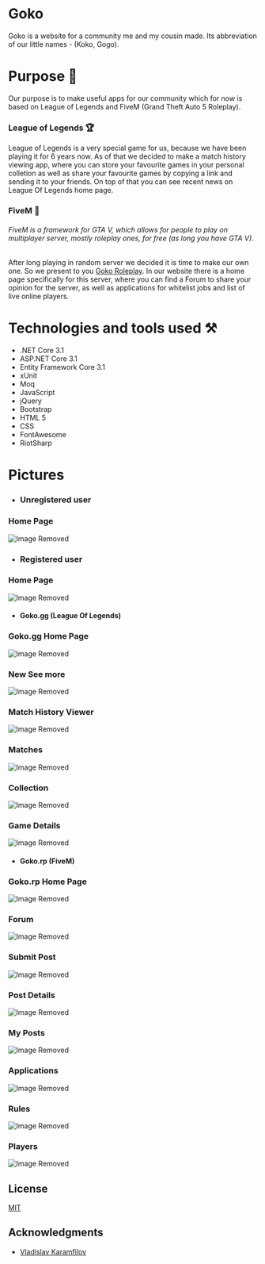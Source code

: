 # Goko 

Goko is a website for a community me and my cousin made. Its abbreviation of our little names - (Koko, Gogo).

# Purpose 🎯

Our purpose is to make useful apps for our community which for now is based on League of Legends and FiveM (Grand Theft Auto 5 Roleplay).

### League of Legends 🏆

League of Legends is a very special game for us, because we have been playing it for 6 years now. As of that we decided to make a match history viewing app, where you can store your favourite games in your personal colletion as well as share your favourite games by copying a link and sending it to your friends. 
On top of that you can see recent news on League Of Legends home page.

### FiveM 🐌

###### FiveM is a framework for GTA V, which allows for people to play on multiplayer server, mostly roleplay ones, for free (as long you have GTA V).

After long playing in random server we decided it is time to make our own one. So we present to you [Goko Roleplay](https://discord.gg/R2eqjFPzAy). In our website there is a home page specifically for this server, where you can find a Forum to share your opinion for the server, as well as applications for whitelist jobs and list of live online players.

# Technologies and tools used ⚒️
 * .NET Core 3.1
 * ASP.NET Core 3.1
 * Entity Framework Core 3.1
 * xUnit
 * Moq
 * JavaScript
 * jQuery
 * Bootstrap
 * HTML 5
 * CSS
 * FontAwesome
 * RiotSharp

# Pictures
* ### Unregistered user
### Home Page
![Image Removed](https://i.imgur.com/MMpijqq.png)

* ### Registered user
### Home Page
![Image Removed](https://i.imgur.com/DExKMTn.png)

* #### Goko.gg (League Of Legends)
### Goko.gg Home Page
![Image Removed](https://i.imgur.com/x5zc5Ec.png)
### New See more
![Image Removed](https://i.imgur.com/KCpiCz3.png)
### Match History Viewer
![Image Removed](https://i.imgur.com/pZAGs2P.png)
### Matches
![Image Removed](https://i.imgur.com/g855bVd.png)
### Collection
![Image Removed](https://i.imgur.com/31S8PcC.png)
### Game Details
![Image Removed](https://i.imgur.com/sSFVGkz.png)


* #### Goko.rp (FiveM)
### Goko.rp Home Page
![Image Removed](https://i.imgur.com/va40FGW.png)
### Forum
![Image Removed](https://i.imgur.com/Bjp7TZF.png)
### Submit Post
![Image Removed](https://i.imgur.com/Czpfh53.png)
### Post Details
![Image Removed](https://i.imgur.com/C2YjLRF.png)
### My Posts
![Image Removed](https://i.imgur.com/luZADUJ.png)
### Applications
![Image Removed](https://i.imgur.com/QZ3gn2S.png)
### Rules
![Image Removed](https://i.imgur.com/1MjQ2gu.png)
### Players
![Image Removed](https://i.imgur.com/Hde5vyZ.png)

## License
[MIT](https://choosealicense.com/licenses/mit/)

## Acknowledgments
 * [Vladislav Karamfilov](https://github.com/gokwouts)
